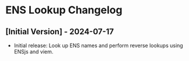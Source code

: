 # ENS Lookup Changelog

## [Initial Version] - 2024-07-17

- Initial release: Look up ENS names and perform reverse lookups using ENSjs and viem.
